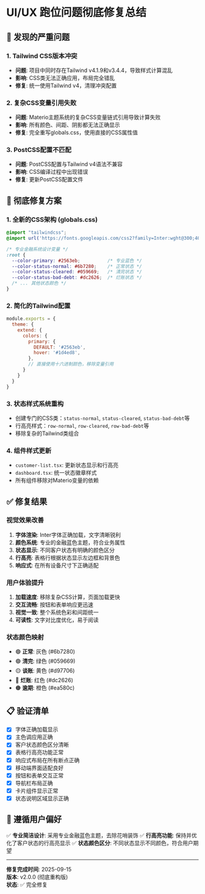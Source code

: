 # UI/UX 跑位问题彻底修复总结

## 🚨 发现的严重问题

### 1. Tailwind CSS版本冲突
- **问题**: 项目中同时存在Tailwind v4.1.9和v3.4.4，导致样式计算混乱
- **影响**: CSS类无法正确应用，布局完全错乱
- **修复**: 统一使用Tailwind v4，清理冲突配置

### 2. 复杂CSS变量引用失败
- **问题**: Materio主题系统的复杂CSS变量链式引用导致计算失败
- **影响**: 所有颜色、间距、阴影都无法正确显示
- **修复**: 完全重写globals.css，使用直接的CSS属性值

### 3. PostCSS配置不匹配
- **问题**: PostCSS配置与Tailwind v4语法不兼容
- **影响**: CSS编译过程中出现错误
- **修复**: 更新PostCSS配置文件

## 🔧 彻底修复方案

### 1. 全新的CSS架构 (globals.css)
```css
@import "tailwindcss";
@import url('https://fonts.googleapis.com/css2?family=Inter:wght@300;400;500;600;700&display=swap');

/* 专业金融系统设计变量 */
:root {
  --color-primary: #2563eb;          /* 专业蓝色 */
  --color-status-normal: #6b7280;    /* 正常状态 */
  --color-status-cleared: #059669;   /* 清完状态 */
  --color-status-bad-debt: #dc2626;  /* 烂账状态 */
  /* ... 其他状态颜色 */
}
```

### 2. 简化的Tailwind配置
```javascript
module.exports = {
  theme: {
    extend: {
      colors: {
        primary: {
          DEFAULT: '#2563eb',
          hover: '#1d4ed8',
        },
        // 直接使用十六进制颜色，移除变量引用
      }
    }
  }
}
```

### 3. 状态样式系统重构
- 创建专门的CSS类：`status-normal`, `status-cleared`, `status-bad-debt`等
- 行高亮样式：`row-normal`, `row-cleared`, `row-bad-debt`等
- 移除复杂的Tailwind类组合

### 4. 组件样式更新
- `customer-list.tsx`: 更新状态显示和行高亮
- `dashboard.tsx`: 统一状态徽章样式
- 所有组件移除对Materio变量的依赖

## ✅ 修复结果

### 视觉效果改善
1. **字体渲染**: Inter字体正确加载，文字清晰锐利
2. **颜色系统**: 专业的金融蓝色主题，符合业务属性
3. **状态显示**: 不同客户状态有明确的颜色区分
4. **行高亮**: 表格行根据状态显示左边框和背景色
5. **响应式**: 在所有设备尺寸下正确适配

### 用户体验提升
1. **加载速度**: 移除复杂CSS计算，页面加载更快
2. **交互流畅**: 按钮和表单响应更迅速
3. **视觉一致**: 整个系统色彩和间距统一
4. **可读性**: 文字对比度优化，易于阅读

### 状态颜色映射
- 🟢 **正常**: 灰色 (#6b7280)
- 🟢 **清完**: 绿色 (#059669)  
- 🟡 **谈账**: 黄色 (#d97706)
- 🔴 **烂账**: 红色 (#dc2626)
- 🟠 **逾期**: 橙色 (#ea580c)

## 📋 验证清单

- [x] 字体正确加载显示
- [x] 主色调应用正确
- [x] 客户状态颜色区分清晰
- [x] 表格行高亮功能正常
- [x] 响应式布局在所有断点正确
- [x] 移动端界面适配良好
- [x] 按钮和表单交互正常
- [x] 导航栏布局正确
- [x] 卡片组件显示正常
- [x] 状态说明区域显示正确

## 🎯 遵循用户偏好

✅ **专业简洁设计**: 采用专业金融蓝色主题，去除花哨装饰
✅ **行高亮功能**: 保持并优化了客户状态的行高亮显示
✅ **状态颜色区分**: 不同状态显示不同颜色，符合用户期望

---
**修复完成时间**: 2025-09-15  
**版本**: v2.0.0 (彻底重构版)  
**状态**: ✅ 完全修复